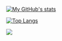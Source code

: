 [![My GitHub's stats](https://github-readme-stats.vercel.app/api?username=lukefleed&count_private=true&theme=gruvbox)](https://github.com/lukefleed/lukefleed)

[![Top Langs](https://github-readme-stats.vercel.app/api/top-langs/?username=lukefleed&layout=compact&theme=gruvbox)](https://github.com/lukefleed/lukefleed)

<a href="https://github.com/lukefleed/lab-didattico">
  <img align="center" src="https://github-readme-stats.vercel.app/api/pin/?username=lukefleed&repo=lab-didattico&theme=dracula" />
</a>

